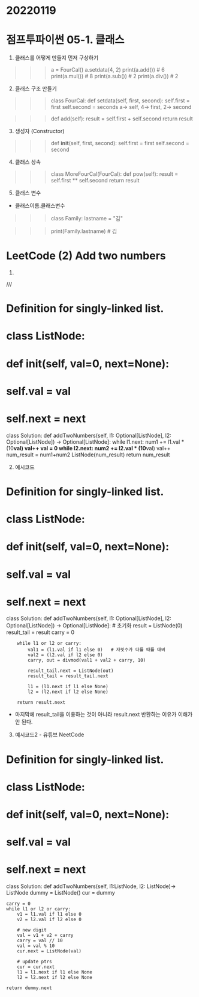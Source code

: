 # 20220119

# 점프투파이썬 05-1. 클래스
1) 클래스를 어떻게 만들지 먼저 구상하기
>>> a = FourCal()
>>> a.setdata(4, 2)
>>> print(a.add())   # 6
>>> print(a.mul())   # 8
>>> print(a.sub())   # 2
>>> print(a.div())   # 2

2) 클래스 구조 만들기 
>>> class FourCal:
>>>   def setdata(self, first, second):
>>>       self.first = first
>>>       self.second = seconds
a-> self, 4-> first, 2-> second

>>>   def add(self):
>>>       result = self.first + self.second
>>>       return result

3) 생성자 (Constructor)
>>> def __init__(self, first, second):
>>>     self.first = first
>>>     self.second = second

4) 클래스 상속
>>> class MoreFourCal(FourCal):
>>>   def pow(self):
>>>       result = self.first ** self.second
>>>       return result

5) 클래스 변수
- 클래스이름.클래스변수
>>> class Family:
>>>     lastname = "김"

>>> print(Family.lastname)   # 김

# LeetCode (2) Add two numbers
1) 
///
# Definition for singly-linked list.
# class ListNode:
#     def __init__(self, val=0, next=None):
#         self.val = val
#         self.next = next
class Solution:
    def addTwoNumbers(self, l1: Optional[ListNode], l2: Optional[ListNode]) -> Optional[ListNode]:
        while l1.next:
            num1 += l1.val * (10**val)
            val++
        val = 0
        while l2.next:
            num2 += l2.val * (10**val)
            val++
        num_result = num1+num2
        ListNode(num_result)
        return num_result
        
2) 예시코드
# Definition for singly-linked list.
# class ListNode:
#     def __init__(self, val=0, next=None):
#         self.val = val
#         self.next = next
class Solution:
    def addTwoNumbers(self, l1: Optional[ListNode], l2: Optional[ListNode]) -> Optional[ListNode]:
        # 초기화
        result = ListNode(0)
        result_tail = result
        carry = 0
        
        while l1 or l2 or carry:
            val1 = (l1.val if l1 else 0)   # 자릿수가 다를 때를 대비
            val2 = (l2.val if l2 else 0)
            carry, out = divmod(val1 + val2 + carry, 10)
            
            result_tail.next = ListNode(out)
            result_tail = result_tail.next
            
            l1 = (l1.next if l1 else None)
            l2 = (l2.next if l2 else None)
            
        return result.next
        
- 마지막에 result_tail을 이용하는 것이 아니라 result.next 반환하는 이유가 이해가 안 된다. 

3) 예시코드2 - 유튜브 NeetCode
# Definition for singly-linked list.
# class ListNode:
#   def __init__(self, val=0, next=None):
#     self.val = val
#     self.next = next
class Solution:
    def addTwoNumbers(self, l1:ListNode, l2: ListNode)-> ListNode
        dummy = ListNode()
        cur = dummy
     
    carry = 0
    while l1 or l2 or carry:
        v1 = l1.val if l1 else 0
        v2 = l2.val if l2 else 0
        
        # new digit
        val = v1 + v2 + carry
        carry = val // 10
        val = val % 10
        cur.next = ListNode(val)
        
        # update ptrs
        cur = cur.next
        l1 = l1.next if l1 else None
        l2 = l2.next if l2 else None
        
    return dummy.next

